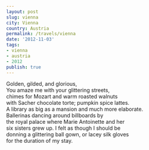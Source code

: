```yaml
---
layout: post
slug: vienna
city: Vienna
country: Austria
permalink: /travels/vienna
date: '2012-11-03'
tags:
- vienna
- austria
- 2012
publish: true
---
```

Golden, gilded, and glorious,<br>
You amaze me with your glittering streets,<br>
chimes for Mozart and warm roasted walnuts<br>
with Sacher chocolate torte; pumpkin spice lattes.<br>
A library as big as a mansion and much more elaborate.<br>
Ballerinas dancing around billboards by<br>
the royal palace where Marie Antoinette and her<br>
six sisters grew up. I felt as though I should be<br>
donning a glittering ball gown, or lacey silk gloves<br>
for the duration of my stay.<br>
